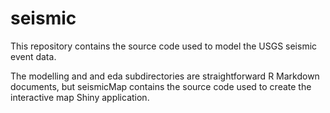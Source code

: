 # seismic
This repository contains the source code used to model the USGS
seismic event data.

The modelling and  and eda subdirectories are straightforward R
Markdown documents, but seismicMap contains the source code used to
create the interactive map Shiny application.
